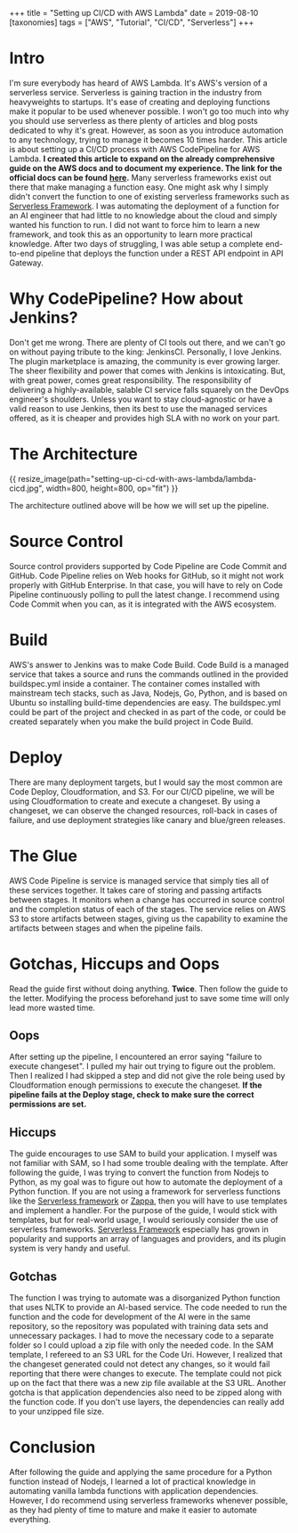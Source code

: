 +++
title = "Setting up CI/CD with AWS Lambda"
date = 2019-08-10
[taxonomies]
tags = ["AWS", "Tutorial", "CI/CD", "Serverless"]
+++
# Intro

I'm sure everybody has heard of AWS Lambda. It's AWS's version of a serverless service. Serverless is gaining traction in the industry from heavyweights to startups. It's ease of creating and deploying functions make it popular to be used whenever possible. I won't go too much into why you should use serverless as there plenty of articles and blog posts dedicated to why it's great. However, as soon as you introduce automation to any technology, trying to manage it becomes 10 times harder. This article is about setting up a CI/CD process with AWS CodePipeline for AWS Lambda. **I created this article to expand on the already comprehensive guide on the AWS docs and to document my experience. The link for the official docs can be found** [**here**](https://docs.aws.amazon.com/lambda/latest/dg/build-pipeline.html)**.** Many serverless frameworks exist out there that make managing a function easy. One might ask why I simply didn't convert the function to one of existing serverless frameworks such as [Serverless Framework](https://serverless.com/framework/). I was automating the deployment of a function for an AI engineer that had little to no knowledge about the cloud and simply wanted his function to run. I did not want to force him to learn a new framework, and took this as an opportunity to learn more practical knowledge. After two days of struggling, I was able setup a complete end-to-end pipeline that deploys the function under a REST API endpoint in API Gateway.

# Why CodePipeline? How about Jenkins?

Don't get me wrong. There are plenty of CI tools out there, and we can't go on without paying tribute to the king: JenkinsCI. Personally, I love Jenkins. The plugin marketplace is amazing, the community is ever growing larger. The sheer flexibility and power that comes with Jenkins is intoxicating. But, with great power, comes great responsibility. The responsibility of delivering a highly-available, salable CI service falls squarely on the DevOps engineer's shoulders. Unless you want to stay cloud-agnostic or have a valid reason to use Jenkins, then its best to use the managed services offered, as it is cheaper and provides high SLA with no work on your part. 

# The Architecture

{{ resize_image(path="setting-up-ci-cd-with-aws-lambda/lambda-cicd.jpg", width=800, height=800, op="fit") }}

The architecture outlined above will be how we will set up the pipeline.

# Source Control

Source control providers supported by Code Pipeline are Code Commit and GitHub. Code Pipeline relies on Web hooks for GitHub, so it might not work properly with GitHub Enterprise. In that case, you will have to rely on Code Pipeline continuously polling to pull the latest change. I recommend using Code Commit when you can, as it is integrated with the AWS ecosystem.

# Build

AWS's answer to Jenkins was to make Code Build. Code Build is a managed service that takes a source and runs the commands outlined in the provided buildspec.yml inside a container. The container comes installed with mainstream tech stacks, such as Java, Nodejs, Go, Python, and is based on Ubuntu so installing build-time dependencies are easy. The buildspec.yml could be part of the project and checked in as part of the code, or could be created separately when you make the build project in Code Build. 

# Deploy

There are many deployment targets, but I would say the most common are Code Deploy, Cloudformation, and S3. For our CI/CD pipeline, we will be using Cloudformation to create and execute a changeset. By using a changeset, we can observe the changed resources, roll-back in cases of failure, and use deployment strategies like canary and blue/green releases.

# The Glue

AWS Code Pipeline is service is managed service that simply ties all of these services together. It takes care of storing and passing artifacts between stages. It monitors when a change has occurred in source control and the completion status of each of the stages. The service relies on AWS S3 to store artifacts between stages, giving us the capability to examine the artifacts between stages and when the pipeline fails. 

# Gotchas, Hiccups and Oops

Read the guide first without doing anything. **Twice**. Then follow the guide to the letter. Modifying the process beforehand just to save some time will only lead more wasted time.

## Oops

After setting up the pipeline, I encountered an error saying "failure to execute changeset". I pulled my hair out trying to figure out the problem. Then I realized I had skipped a step and did not give the role being used by Cloudformation enough permissions to execute the changeset. **If the pipeline fails at the Deploy stage, check to make sure the correct permissions are set.** 

## Hiccups

The guide encourages to use SAM to build your application. I myself was not familiar with SAM, so I had some trouble dealing with the template. After following the guide, I was trying to convert the function from Nodejs to Python, as my goal was to figure out how to automate the deployment of a Python function. If you are not using a framework for serverless functions like the [Serverless framework](https://serverless.com/framework/) or [Zappa](https://github.com/Miserlou/Zappa), then you will have to use templates and implement a handler. For the purpose of the guide, I would stick with templates, but for real-world usage, I would seriously consider the use of serverless frameworks. [Serverless Framework](https://serverless.com/framework/) especially has grown in popularity and supports an array of languages and providers, and its plugin system is very handy and useful.

## Gotchas

The function I was trying to automate was a disorganized Python function that uses NLTK to provide an AI-based service. The code needed to run the function and the code for development of the AI were in the same repository, so the repository was populated with training data sets and unnecessary packages. I had to move the necessary code to a separate folder so I could upload a zip file with only the needed code. In the SAM template, I refereed to an S3 URL for the Code Uri. However, I realized that the changeset generated could not detect any changes, so it would fail reporting that there were changes to execute. The template could not pick up on the fact that there was a new zip file available at the S3 URL. Another gotcha is that application dependencies also need to be zipped along with the function code. If you don't use layers, the dependencies can really add to your unzipped file size.

# Conclusion

After following the guide and applying the same procedure for a Python function instead of Nodejs, I learned a lot of practical knowledge in automating vanilla lambda functions with application dependencies. However, I do recommend using serverless frameworks whenever possible, as they had plenty of time to mature and make it easier to automate everything.
